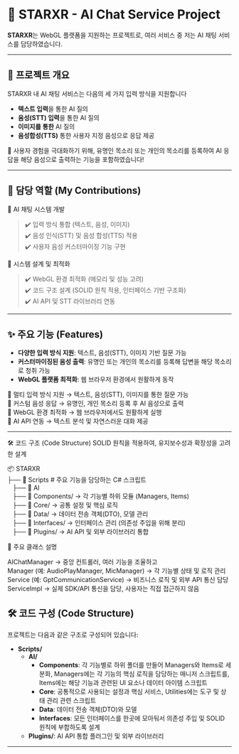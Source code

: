 # 🌟 STARXR - AI Chat Service Project

**STARXR**는 WebGL 플랫폼을 지원하는 프로젝트로, 여러 서비스 중 저는 AI 채팅 서비스를 담당하였습니다.

---

## 📝 프로젝트 개요
STARXR 내 AI 채팅 서비스는 다음의 세 가지 입력 방식을 지원합니다
- **텍스트 입력**을 통한 AI 질의
- **음성(STT) 입력**을 통한 AI 질의
- **이미지를 통한** AI 질의
- **음성합성(TTS)** 통한 사용자 지정 음성으로 응답 제공

🎯 사용자 경험을 극대화하기 위해, 유명인 목소리 또는 개인의 목소리를 등록하여 AI 응답을 해당 음성으로 출력하는 기능을 포함하였습니다! 

---

## 🚀 담당 역할 (My Contributions)

🔹 AI 채팅 시스템 개발<br>
> ✔️ 입력 방식 통합 (텍스트, 음성, 이미지)<br>
✔️ 음성 인식(STT) 및 음성 합성(TTS) 적용<br>
✔️ 사용자 음성 커스터마이징 기능 구현<br>

🔹 시스템 설계 및 최적화<br>
> ✔️ WebGL 환경 최적화 (메모리 및 성능 고려)<br>
✔️ 코드 구조 설계 (SOLID 원칙 적용, 인터페이스 기반 구조화)<br>
✔️ AI API 및 STT 라이브러리 연동<br>

---

## ✨ 주요 기능 (Features)
- **다양한 입력 방식 지원**: 텍스트, 음성(STT), 이미지 기반 질문 가능
- **커스터마이징된 음성 출력**: 유명인 또는 개인의 목소리를 등록해 답변을 해당 목소리로 청취 가능
- **WebGL 플랫폼 최적화**: 웹 브라우저 환경에서 원활하게 동작

🔹 멀티 입력 방식 지원 → 텍스트, 음성(STT), 이미지를 통한 질문 가능 <br>
🔹 커스텀 음성 응답 → 유명인, 개인 목소리 등록 후 AI 음성으로 출력 <br>
🔹 WebGL 환경 최적화 → 웹 브라우저에서도 원활하게 실행 <br>
🔹 AI API 연동 → 텍스트 분석 및 자연스러운 대화 제공 <br>

---
🛠️ 코드 구조 (Code Structure)
SOLID 원칙을 적용하여, 유지보수성과 확장성을 고려한 설계

📦 STARXR <br>
├── 📁 Scripts # 주요 기능을 담당하는 C# 스크립트 <br>
  &nbsp;&nbsp;&nbsp;├── 📁 AI <br>
  &nbsp;&nbsp;&nbsp;├── 📁 Components/ → 각 기능별 하위 모듈 (Managers, Items) <br> 
  &nbsp;&nbsp;&nbsp;├── 📁 Core/ → 공통 설정 및 핵심 로직 <br> 
  &nbsp;&nbsp;&nbsp;├── 📁 Data/ → 데이터 전송 객체(DTO), 모델 관리 <br> 
  &nbsp;&nbsp;&nbsp;├── 📁 Interfaces/ → 인터페이스 관리 (의존성 주입을 위해 분리) <br> 
  &nbsp;&nbsp;&nbsp;├── 📁 Plugins/ → AI API 및 외부 라이브러리 통합 <br>

  
📌 주요 클래스 설명

AIChatManager → 중앙 컨트롤러, 여러 기능을 조율하고  <br>
Manager (예: AudioPlayManager, MicManager) → 각 기능별 상태 및 로직 관리 <br>
Service (예: GptCommunicationService) → 비즈니스 로직 및 외부 API 통신 담당 <br>
ServiceImpl → 실제 SDK/API 통신을 담당, 사용자는 직접 접근하지 않음 <br>

## 🛠️ 코드 구성 (Code Structure)
프로젝트는 다음과 같은 구조로 구성되어 있습니다:
- **Scripts/**
  - **AI/**  
    - **Components**: 각 기능별로 하위 폴더를 만들어 Managers와 Items로 세분화, Managers에는 각 기능의 핵심 로직을 담당하는 매니저 스크립트를, Items에는 해당 기능과 관련된 UI 요소나 데이터 아이템 스크립트
    - **Core**: 공통적으로 사용되는 설정과 핵심 서비스, Utilities에는 도구 및 상태 관리 관련 스크립트
    - **Data**: 데이터 전송 객체(DTO)와 모델
    - **Interfaces**: 모든 인터페이스를 한곳에 모아둬서 의존성 주입 및 SOLID 원칙에 부합하도록 설계
  - **Plugins/**: AI API 통합 플러그인 및 외부 라이브러리

---

